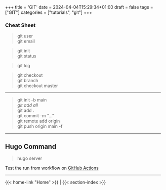 +++
title = 'GIT'
date = 2024-04-04T15:29:34+01:00
draft = false
tags = ["GIT"]
categories = ["tutorials", "git"]
+++

### Cheat Sheet

> git user   
> git email   

> git init   
> git status   

> git log   

> git checkout   
> git branch   
> git checkout master   

---

> git init -b main   
*git add all*   
> git add .   
> git commit -m "..."   
> git remote add origin <url>  
> git push origin main -f   

---

## Hugo Command
> hugo server

Test the run from workflow on [GitHub Actions](https://github.com/arshadhs/arshadhs.github.io/actions)

---
{{< home-link "Home" >}} | {{< section-index >}}